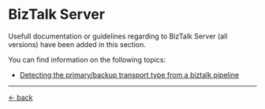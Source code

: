 # BizTalk Server
Usefull documentation or guidelines regarding to BizTalk Server (all versions) have been added in this section.

You can find information on the following topics:
- [Detecting the primary/backup transport type from a biztalk pipeline](detecting-the-primary-or-backup-transport-type-from-a-biztalk-pipeline.md)


---

[&larr; back](../index.md)
